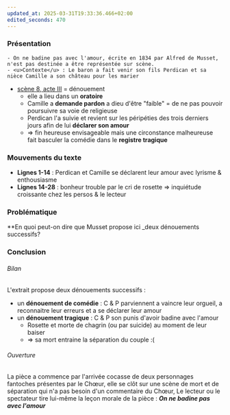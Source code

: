 ```yaml
---
updated_at: 2025-03-31T19:33:36.466+02:00
edited_seconds: 470
---
```

### Présentation
	- On ne badine pas avec l'amour, écrite en 1834 par Alfred de Musset, n'est pas destinée a être représentée sur scène.
	- <u>Contexte</u> : Le baron a fait venir son fils Perdican et sa nièce Camille a son château pour les marier
- <u>scène 8, acte III</u> = dénouement
	- elle a lieu dans un **oratoire**
	- Camille a **demande pardon** a dieu d'être "faible" = de ne pas pouvoir poursuivre sa voie de religieuse
	- Perdican l'a suivie et revient sur les péripéties des trois derniers jours afin de lui **déclarer son amour**
	- => fin heureuse envisageable mais une circonstance malheureuse fait basculer la comédie dans le **registre tragique** 
### Mouvements du texte 
- **Lignes 1-14** : Perdican et Camille se déclarent leur amour avec lyrisme & enthousiasme 
- **Lignes 14-28** : bonheur trouble par le cri de rosette => inquiétude croissante chez les persos & le lecteur 

### Problématique
**En quoi peut-on dire que Musset propose ici _deux dénouements successifs?

### Conclusion 
###### *Bilan*
L'extrait propose deux dénouements successifs :
- un **dénouement de comédie** : C & P parviennent a vaincre leur orgueil, a reconnaitre leur erreurs et a se déclarer leur amour 
- un **dénouement tragique** :  C & P son punis d'avoir badine avec l'amour
	- Rosette et morte de chagrin (ou par suicide) au moment de leur baiser
	- => sa mort entraine la séparation du couple :( 

###### *Ouverture*
La pièce a commence par l'arrivée cocasse de deux personnages fantoches présentes par le Chœur, elle se clôt sur une scène de mort et de séparation qui n'a pas besoin d'un commentaire du Chœur, Le lecteur ou le spectateur tire lui-même la leçon morale de la pièce : ***On ne badine pas avec l'amour***
 
